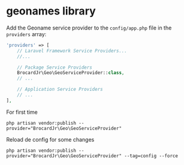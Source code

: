 # geonames library


Add the Geoname service provider to the <code>config/app.php</code> file in the <code>providers</code> array:

```php
'providers' => [
    // Laravel Framework Service Providers...
    //...

    // Package Service Providers
    BrocardJr\Geo\GeoServiceProvider::class,
    // ...

    // Application Service Providers
    // ...
],
```

For first time
```
php artisan vendor:publish --provider="BrocardJr\Geo\GeoServiceProvider"
```

Reload de config for some changes
```
php artisan vendor:publish --provider="BrocardJr\Geo\GeoServiceProvider" --tag=config --force
```
